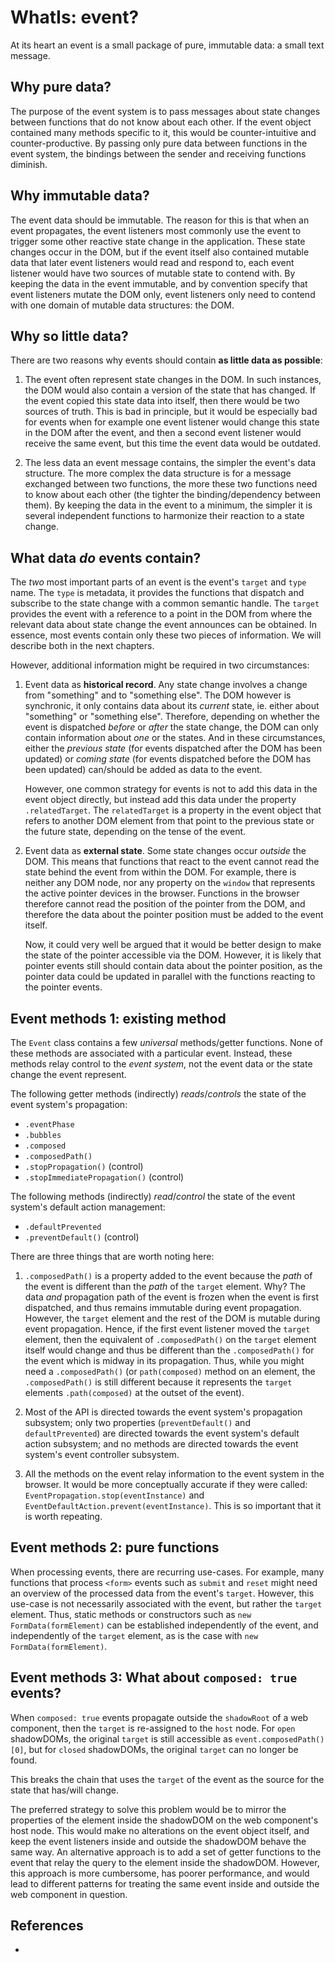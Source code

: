 # WhatIs: event?

At its heart an event is a small package of pure, immutable data: a small text message.

## Why pure data?

The purpose of the event system is to pass messages about state changes between functions that do not know about each other. If the event object contained many methods specific to it, this would be counter-intuitive and counter-productive. By passing only pure data between functions in the event system, the bindings between the sender and receiving functions diminish. 
 
## Why immutable data?

The event data should be immutable. The reason for this is that when an event propagates, the event listeners most commonly use the event to trigger some other reactive state change in the application. These state changes occur in the DOM, but if the event itself also contained mutable data that later event listeners would read and respond to, each event listener would have two sources of mutable state to contend with. By keeping the data in the event immutable, and by convention specify that event listeners mutate the DOM only, event listeners only need to contend with one domain of mutable data structures: the DOM. 
 
## Why so little data?

There are two reasons why events should contain **as little data as possible**:

1. The event often represent state changes in the DOM. In such instances, the DOM would also contain a version of the state that has changed. If the event copied this state data into itself, then there would be two sources of truth. This is bad in principle, but it would be especially bad for events when for example one event listener would change this state in the DOM after the event, and then a second event listener would receive the same event, but this time the event data would be outdated. 

2. The less data an event message contains, the simpler the event's data structure. The more complex the data structure is for a message exchanged between two functions, the more these two functions need to know about each other (the tighter the binding/dependency between them). By keeping the data in the event to a minimum, the simpler it is several independent functions to harmonize their reaction to a state change.
   
## What data *do* events contain?

The *two* most important parts of an event is the event's `target` and `type` name. The `type` is metadata, it provides the functions that dispatch and subscribe to the state change with a common semantic handle. The `target` provides the event with a reference to a point in the DOM from where the relevant data about state change the event announces can be obtained. In essence, most events contain only these two pieces of information. We will describe both in the next chapters.
 
However, additional information might be required in two circumstances:
1. Event data as **historical record**. Any state change involves a change from "something" and to "something else". The DOM however is synchronic, it only contains data about its *current* state, ie. either about "something" or "something else". Therefore, depending on whether the event is dispatched *before* or *after* the state change, the DOM can only contain information about *one* or the states. And in these circumstances, either the *previous state* (for events dispatched after the DOM has been updated) or *coming state* (for events dispatched before the DOM has been updated) can/should be added as data to the event.

   However, one common strategy for events is not to add this data in the event object directly, but instead add this data under the property `.relatedTarget`. The `relatedTarget` is a property in the event object that refers to another DOM element from that point to the previous state or the future state, depending on the tense of the event.
   
2. Event data as **external state**. Some state changes occur *outside* the DOM. This means that functions that react to the event cannot read the state behind the event from within the DOM. For example, there is neither any DOM node, nor any property on the `window` that represents the active pointer devices in the browser. Functions in the browser therefore cannot read the position of the pointer from the DOM, and therefore the data about the pointer position must be added to the event itself.

   Now, it could very well be argued that it would be better design to make the state of the pointer accessible via the DOM. However, it is likely that pointer events still should contain data about the pointer position, as the pointer data could be updated in parallel with the functions reacting to the pointer events.
   
## Event methods 1: existing method

The `Event` class contains a few *universal* methods/getter functions. None of these methods are associated with a particular event. Instead, these methods relay control to the *event system*, not the event data or the state change the event represent.

The following getter methods (indirectly) *reads*/*controls* the state of the event system's propagation:
* `.eventPhase`
* `.bubbles`
* `.composed`
* `.composedPath()`
* `.stopPropagation()`          (control)
* `.stopImmediatePropagation()` (control)

The following methods (indirectly) *read*/*control* the state of the event system's default action management:
* `.defaultPrevented`
* `.preventDefault()` (control)

There are three things that are worth noting here:
1. `.composedPath()` is a property added to the event because the *path* of the event is different than the *path* of the `target` element. Why? The data *and* propagation path of the event is frozen when the event is first dispatched, and thus remains immutable during event propagation. However, the `target` element and the rest of the DOM is mutable during event propagation. Hence, if the first event listener moved the `target` element, then the equivalent of `.composedPath()` on the `target` element itself would change and thus be different than the `.composedPath()` for the event which is midway in its propagation. Thus, while you might need a `.composedPath()` (or `path(composed)` method on an element, the `.composedPath()` is still different because it represents the `target` elements `.path(composed)` at the outset of the event).

2. Most of the API is directed towards the event system's propagation subsystem; only two properties (`preventDefault()` and `defaultPrevented`) are directed towards the event system's default action subsystem; and no methods are directed towards the event system's event controller subsystem.

3. All the methods on the event relay information to the event system in the browser. It would be more conceptually accurate if they were called: `EventPropagation.stop(eventInstance)` and `EventDefaultAction.prevent(eventInstance)`. This is so important that it is worth repeating.

## Event methods 2: pure functions

When processing events, there are recurring use-cases. For example, many functions that process `<form>` events such as `submit` and `reset` might need an overview of the processed data from the event's `target`. However, this use-case is not necessarily associated with the event, but rather the `target` element. Thus, static methods or constructors such as `new FormData(formElement)` can be established independently of the event, and independently of the `target` element, as is the case with `new FormData(formElement)`. 

## Event methods 3: What about `composed: true` events?

When `composed: true` events propagate outside the `shadowRoot` of a web component, then the `target` is re-assigned to the `host` node. For `open` shadowDOMs, the original `target` is still accessible as `event.composedPath()[0]`, but for `closed` shadowDOMs, the original `target` can no longer be found.

This breaks the chain that uses the `target` of the event as the source for the state that has/will change.

The preferred strategy to solve this problem would be to mirror the properties of the element inside the shadowDOM on the web component's host node. This would make no alterations on the event object itself, and keep the event listeners inside and outside the shadowDOM behave the same way. An alternative approach is to add a set of getter functions to the event that relay the query to the element inside the shadowDOM. However, this approach is more cumbersome, has poorer performance, and would lead to different patterns for treating the same event inside and outside the web component in question.  

## References

 * 